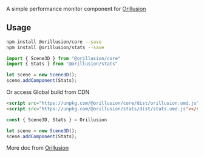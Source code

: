 A simple performance monitor component for [Orillusion](https://www.orillusion.com)

## Usage
```bash
npm install @orillusion/core --save
npm install @orillusion/stats --save
```
```ts
import { Scene3D } from "@orillusion/core"
import { Stats } from "@orillusion/stats"

let scene = new Scene3D();
scene.addComponent(Stats);
```

Or access Global build from CDN
```html
<script src="https://unpkg.com/@orillusion/core/dist/orillusion.umd.js"></script>
<script src="https://unpkg.com/@orillusion/stats/dist/stats.umd.js"></script>
```
```js
const { Scene3D, Stats } = Orillusion 

let scene = new Scene3D();
scene.addComponent(Stats);
```

More doc from [Orillusion](https://www.orillusion.com/guide/performance/Readme.html)